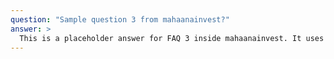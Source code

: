 ```yaml
---
question: "Sample question 3 from mahaanainvest?"
answer: >
  This is a placeholder answer for FAQ 3 inside mahaanainvest. It uses proper YAML block formatting to avoid any parsing issues.
---
```


